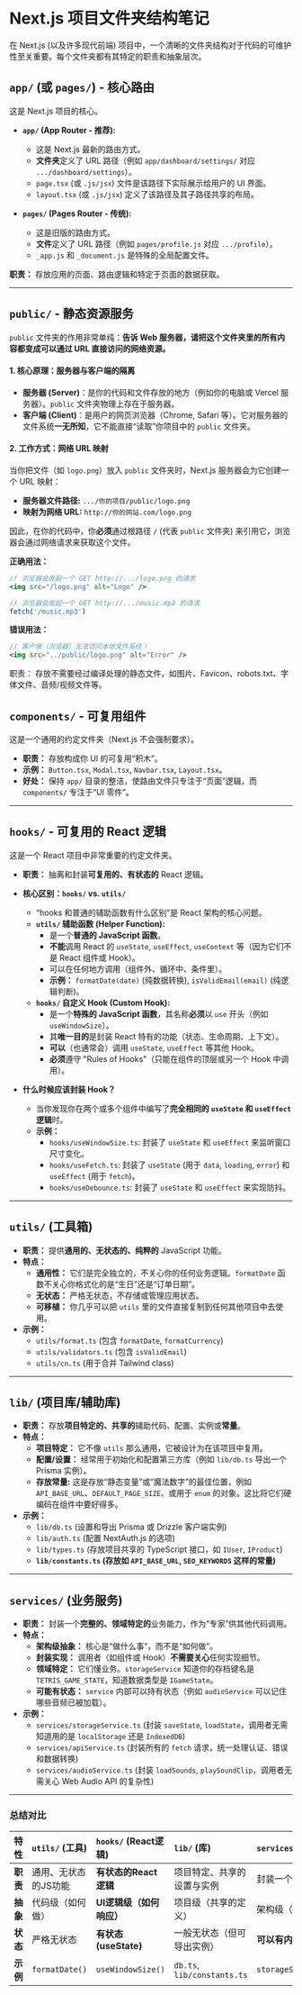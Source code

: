 # Next.js 项目文件夹结构笔记

在 Next.js (以及许多现代前端) 项目中，一个清晰的文件夹结构对于代码的可维护性至关重要。每个文件夹都有其特定的职责和抽象层次。

## `app/` (或 `pages/`) - 核心路由

这是 Next.js 项目的核心。

* **`app/` (App Router - 推荐):**
    * 这是 Next.js 最新的路由方式。
    * **文件夹**定义了 URL 路径（例如 `app/dashboard/settings/` 对应 `.../dashboard/settings`）。
    * `page.tsx` (或 `.js/jsx`) 文件是该路径下实际展示给用户的 UI 界面。
    * `layout.tsx` (或 `.js/jsx`) 定义了该路径及其子路径共享的布局。

* **`pages/` (Pages Router - 传统):**
    * 这是旧版的路由方式。
    * **文件**定义了 URL 路径（例如 `pages/profile.js` 对应 `.../profile`）。
    * `_app.js` 和 `_document.js` 是特殊的全局配置文件。

**职责：** 存放应用的页面、路由逻辑和特定于页面的数据获取。

---

## `public/` - 静态资源服务

`public` 文件夹的作用非常单纯：**告诉 Web 服务器，请把这个文件夹里的所有内容都变成可以通过 URL 直接访问的网络资源。**

#### 1. 核心原理：服务器与客户端的隔离

* **服务器 (Server)**：是你的代码和文件存放的地方（例如你的电脑或 Vercel 服务器）。`public` 文件夹物理上存在于服务器。
* **客户端 (Client)**：是用户的网页浏览器（Chrome, Safari 等）。它对服务器的文件系统**一无所知**，它不能直接“读取”你项目中的 `public` 文件夹。

#### 2. 工作方式：网络 URL 映射

当你把文件（如 `logo.png`）放入 `public` 文件夹时，Next.js 服务器会为它创建一个 URL 映射：

* **服务器文件路径:** `.../你的项目/public/logo.png`
* **映射为网络 URL:** `http://你的网站.com/logo.png`

因此，在你的代码中，你**必须**通过根路径 `/` (代表 `public` 文件夹) 来引用它，浏览器会通过网络请求来获取这个文件。

**正确用法：**

```jsx
// 浏览器会发起一个 GET http://.../logo.png 的请求
<img src="/logo.png" alt="Logo" />

// 浏览器会发起一个 GET http://.../music.mp3 的请求
fetch('/music.mp3')
```
**错误用法：**

```jsx
// 客户端（浏览器）无法访问本地文件系统！
<img src="../public/logo.png" alt="Error" />
```
职责： 存放不需要经过编译处理的静态文件，如图片、Favicon、robots.txt、字体文件、音频/视频文件等。

## `components/` - 可复用组件

这是一个通用的约定文件夹（Next.js 不会强制要求）。

* **职责：** 存放构成你 UI 的可复用“积木”。
* **示例：** `Button.tsx`, `Modal.tsx`, `Navbar.tsx`, `Layout.tsx`。
* **好处：** 保持 `app/` 目录的整洁，使路由文件只专注于“页面”逻辑，而 `components/` 专注于“UI 零件”。

---

## `hooks/` - 可复用的 React 逻辑

这是一个 React 项目中非常重要的约定文件夹。

* **职责：** 抽离和封装**可复用的、有状态的** React 逻辑。

* **核心区别：`hooks/` vs. `utils/`**
    * “hooks 和普通的辅助函数有什么区别”是 React 架构的核心问题。
    * **`utils/` 辅助函数 (Helper Function):**
        * 是一个**普通的 JavaScript 函数**。
        * **不能**调用 React 的 `useState`, `useEffect`, `useContext` 等（因为它们不是 React 组件或 Hook）。
        * 可以在任何地方调用（组件外、循环中、条件里）。
        * **示例：** `formatDate(date)` (纯数据转换), `isValidEmail(email)` (纯逻辑判断)。
    * **`hooks/` 自定义 Hook (Custom Hook):**
        * 是一个**特殊的 JavaScript 函数**，其名称**必须**以 `use` 开头（例如 `useWindowSize`）。
        * 其**唯一目的**是封装 React 特有的功能（状态、生命周期、上下文）。
        * **可以**（也通常会）调用 `useState`, `useEffect` 等其他 Hook。
        * **必须**遵守 "Rules of Hooks"（只能在组件的顶层或另一个 Hook 中调用）。

* **什么时候应该封装 Hook？**
    * 当你发现你在两个或多个组件中编写了**完全相同的 `useState` 和 `useEffect` 逻辑**时。
    * **示例：**
        * `hooks/useWindowSize.ts`: 封装了 `useState` 和 `useEffect` 来监听窗口尺寸变化。
        * `hooks/useFetch.ts`: 封装了 `useState` (用于 `data`, `loading`, `error`) 和 `useEffect` (用于 `fetch`)。
        * `hooks/useDebounce.ts`: 封装了 `useState` 和 `useEffect` 来实现防抖。

---

## `utils/` (工具箱)

* **职责：** 提供**通用的、无状态的、纯粹的** JavaScript 功能。
* **特点：**
    * **通用性：** 它们是完全独立的，不关心你的任何业务逻辑。`formatDate` 函数不关心你格式化的是“生日”还是“订单日期”。
    * **无状态：** 严格无状态，不存储或管理应用状态。
    * **可移植：** 你几乎可以把 `utils` 里的文件直接复制到任何其他项目中去使用。
* **示例：**
    * `utils/format.ts` (包含 `formatDate`, `formatCurrency`)
    * `utils/validators.ts` (包含 `isValidEmail`)
    * `utils/cn.ts` (用于合并 Tailwind class)

---

## `lib/` (项目库/辅助库)

* **职责：** 存放**项目特定的、共享的**辅助代码、配置、实例或**常量**。
* **特点：**
    * **项目特定：** 它不像 `utils` 那么通用，它被设计为在该项目中复用。
    * **配置/设置：** 经常用于初始化和配置第三方库（例如 `lib/db.ts` 导出一个 Prisma 实例）。
    * **存放常量:** 这是存放“静态变量”或“魔法数字”的最佳位置，例如 `API_BASE_URL`、`DEFAULT_PAGE_SIZE`、或用于 `enum` 的对象。这比将它们硬编码在组件中要好得多。
* **示例：**
    * `lib/db.ts` (设置和导出 Prisma 或 Drizzle 客户端实例)
    * `lib/auth.ts` (配置 NextAuth.js 的选项)
    * `lib/types.ts` (存放项目共享的 TypeScript 接口，如 `IUser`, `IProduct`)
    * **`lib/constants.ts` (存放如 `API_BASE_URL`, `SEO_KEYWORDS` 这样的常量)**

---

## `services/` (业务服务)

* **职责：** 封装一个**完整的、领域特定的**业务能力，作为“专家”供其他代码调用。
* **特点：**
    * **架构级抽象：** 核心是“做什么事”，而不是“如何做”。
    * **封装实现：** 调用者（如组件或 Hook）**不需要关心**任何实现细节。
    * **领域特定：** 它们懂业务。`storageService` 知道你的存档键名是 `TETRIS_GAME_STATE`，知道数据类型是 `IGameState`。
    * **可能有状态：** `service` 内部可以持有状态（例如 `audioService` 可以记住哪些音频已被加载）。
* **示例：**
    * `services/storageService.ts` (封装 `saveState`, `loadState`，调用者无需知道用的是 `localStorage` 还是 `IndexedDB`)
    * `services/apiService.ts` (封装所有的 `fetch` 请求，统一处理认证、错误和数据转换)
    * `services/audioService.ts` (封装 `loadSounds`, `playSoundClip`，调用者无需关心 Web Audio API 的复杂性)

---

### 总结对比

| 特性 | `utils/` (工具) | `hooks/` (React逻辑) | `lib/` (库) | `services/` (专家/部门) |
| :--- | :--- | :--- | :--- | :--- |
| **职责** | 通用、无状态的JS功能 | **有状态的React逻辑** | 项目特定、共享的设置与实例 | 封装一个完整的业务能力 |
| **抽象** | 代码级（如何做） | **UI逻辑级（如何响应）** | 项目级（共享的定义） | 架构级（做什么） |
| **状态** | 严格无状态 | **有状态 (useState)** | 一般无状态（但可导出实例） | **可以有内部状态** |
| **示例** | `formatDate()` | `useWindowSize()` | `db.ts`, `lib/constants.ts` | `storageService.saveState()` |